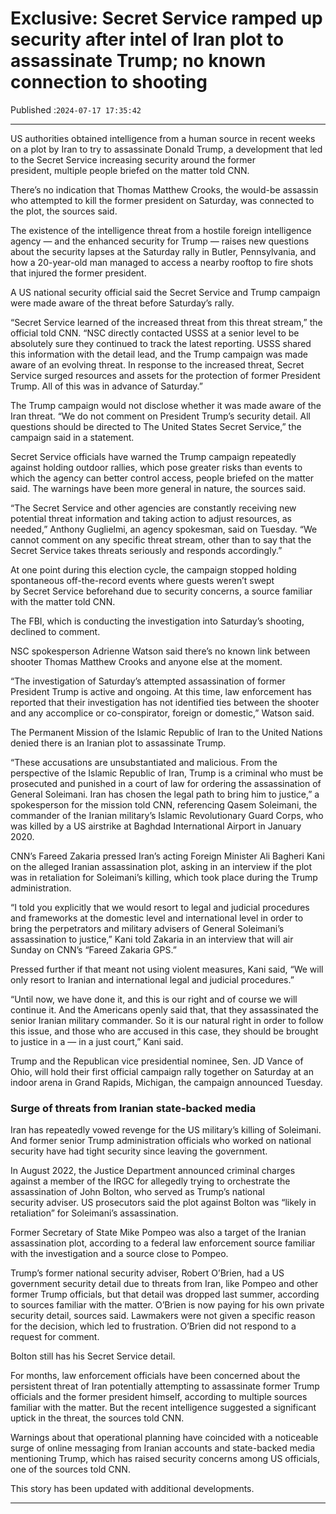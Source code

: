 # Exclusive: Secret Service ramped up security after intel of Iran plot to assassinate Trump; no known connection to shooting

Published :`2024-07-17 17:35:42`

---

US authorities obtained intelligence from a human source in recent weeks on a plot by Iran to try to assassinate Donald Trump, a development that led to the Secret Service increasing security around the former president, multiple people briefed on the matter told CNN.

There’s no indication that Thomas Matthew Crooks, the would-be assassin who attempted to kill the former president on Saturday, was connected to the plot, the sources said.

The existence of the intelligence threat from a hostile foreign intelligence agency — and the enhanced security for Trump — raises new questions about the security lapses at the Saturday rally in Butler, Pennsylvania, and how a 20-year-old man managed to access a nearby rooftop to fire shots that injured the former president.

A US national security official said the Secret Service and Trump campaign were made aware of the threat before Saturday’s rally.

“Secret Service learned of the increased threat from this threat stream,” the official told CNN. “NSC directly contacted USSS at a senior level to be absolutely sure they continued to track the latest reporting. USSS shared this information with the detail lead, and the Trump campaign was made aware of an evolving threat. In response to the increased threat, Secret Service surged resources and assets for the protection of former President Trump. All of this was in advance of Saturday.”

The Trump campaign would not disclose whether it was made aware of the Iran threat. “We do not comment on President Trump’s security detail. All questions should be directed to The United States Secret Service,” the campaign said in a statement.

Secret Service officials have warned the Trump campaign repeatedly against holding outdoor rallies, which pose greater risks than events to which the agency can better control access, people briefed on the matter said. The warnings have been more general in nature, the sources said.

“The Secret Service and other agencies are constantly receiving new potential threat information and taking action to adjust resources, as needed,” Anthony Guglielmi, an agency spokesman, said on Tuesday. “We cannot comment on any specific threat stream, other than to say that the Secret Service takes threats seriously and responds accordingly.”

At one point during this election cycle, the campaign stopped holding spontaneous off-the-record events where guests weren’t swept by Secret Service beforehand due to security concerns, a source familiar with the matter told CNN.

The FBI, which is conducting the investigation into Saturday’s shooting, declined to comment.

NSC spokesperson Adrienne Watson said there’s no known link between shooter Thomas Matthew Crooks and anyone else at the moment.

“The investigation of Saturday’s attempted assassination of former President Trump is active and ongoing. At this time, law enforcement has reported that their investigation has not identified ties between the shooter and any accomplice or co-conspirator, foreign or domestic,” Watson said.

The Permanent Mission of the Islamic Republic of Iran to the United Nations denied there is an Iranian plot to assassinate Trump.

“These accusations are unsubstantiated and malicious. From the perspective of the Islamic Republic of Iran, Trump is a criminal who must be prosecuted and punished in a court of law for ordering the assassination of General Soleimani. Iran has chosen the legal path to bring him to justice,” a spokesperson for the mission told CNN, referencing Qasem Soleimani, the commander of the Iranian military’s Islamic Revolutionary Guard Corps, who was killed by a US airstrike at Baghdad International Airport in January 2020.

CNN’s Fareed Zakaria pressed Iran’s acting Foreign Minister Ali Bagheri Kani on the alleged Iranian assassination plot, asking in an interview if the plot was in retaliation for Soleimani’s killing, which took place during the Trump administration.

“I told you explicitly that we would resort to legal and judicial procedures and frameworks at the domestic level and international level in order to bring the perpetrators and military advisers of General Soleimani’s assassination to justice,” Kani told Zakaria in an interview that will air Sunday on CNN’s “Fareed Zakaria GPS.”

Pressed further if that meant not using violent measures, Kani said, “We will only resort to Iranian and international legal and judicial procedures.”

“Until now, we have done it, and this is our right and of course we will continue it. And the Americans openly said that, that they assassinated the senior Iranian military commander. So it is our natural right in order to follow this issue, and those who are accused in this case, they should be brought to justice in a — in a just court,” Kani said.

Trump and the Republican vice presidential nominee, Sen. JD Vance of Ohio, will hold their first official campaign rally together on Saturday at an indoor arena in Grand Rapids, Michigan, the campaign announced Tuesday.

### Surge of threats from Iranian state-backed media

Iran has repeatedly vowed revenge for the US military’s killing of Soleimani. And former senior Trump administration officials who worked on national security have had tight security since leaving the government.

In August 2022, the Justice Department announced criminal charges against a member of the IRGC for allegedly trying to orchestrate the assassination of John Bolton, who served as Trump’s national security adviser. US prosecutors said the plot against Bolton was “likely in retaliation” for Soleimani’s assassination.

Former Secretary of State Mike Pompeo was also a target of the Iranian assassination plot, according to a federal law enforcement source familiar with the investigation and a source close to Pompeo.

Trump’s former national security adviser, Robert O’Brien, had a US government security detail due to threats from Iran, like Pompeo and other former Trump officials, but that detail was dropped last summer, according to sources familiar with the matter. O’Brien is now paying for his own private security detail, sources said. Lawmakers were not given a specific reason for the decision, which led to frustration. O’Brien did not respond to a request for comment.

Bolton still has his Secret Service detail.

For months, law enforcement officials have been concerned about the persistent threat of Iran potentially attempting to assassinate former Trump officials and the former president himself, according to multiple sources familiar with the matter. But the recent intelligence suggested a significant uptick in the threat, the sources told CNN.

Warnings about that operational planning have coincided with a noticeable surge of online messaging from Iranian accounts and state-backed media mentioning Trump, which has raised security concerns among US officials, one of the sources told CNN.

This story has been updated with additional developments.

---

